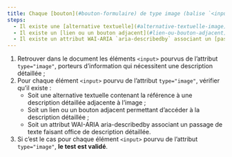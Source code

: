 ```yaml
---
title: Chaque [bouton](#bouton-formulaire) de type image (balise `<input>` avec l’attribut `type="image"`) [porteur d’information](#image-porteuse-d-information), qui nécessite une [description détaillée](#description-detaillee-image), vérifie-t-il une de ces conditions ?
steps:
  - Il existe une [alternative textuelle](#alternative-textuelle-image) contenant la référence à une [description détaillée](#description-detaillee-image) adjacente à l’image.
  - Il existe un [lien ou un bouton adjacent](#lien-ou-bouton-adjacent) permettant d’accéder à la [description détaillée](#description-detaillee-image).
  - Il existe un attribut WAI-ARIA `aria-describedby` associant un [passage de texte](#passage-de-texte-lie-par-aria-labelledby-ou-aria-describedby) faisant office de [description détaillée](#description-detaillee-image).
---
```


1. Retrouver dans le document les éléments `<input>` pourvus de l’attribut `type="image"`, porteurs d’information qui nécessitent une description détaillée ;
2. Pour chaque élément `<input>` pourvu de l’attribut `type="image"`, vérifier qu’il existe :
   - Soit une alternative textuelle contenant la référence à une description détaillée adjacente à l’image ;
   - Soit un lien ou un bouton adjacent permettant d’accéder à la description détaillée ;
   - Soit un attribut WAI-ARIA aria-describedby associant un passage de texte faisant office de description détaillée.
3. Si c’est le cas pour chaque élément `<input>` pourvu de l’attribut `type="image"`, **le test est validé**.

